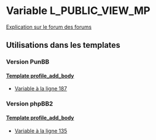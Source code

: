 # Variable L_PUBLIC_VIEW_MP
[Explication sur le forum des forums](http://forum.forumactif.com/t294113-listing-des-variables#L_PUBLIC_VIEW_MP)
## Utilisations dans les templates
### Version PunBB
#### [Template profile_add_body](punbb/profile_add_body.md)
* [Variable à la ligne 187](../punbb/profile_add_body.tpl#L187)
### Version phpBB2
#### [Template profile_add_body](subsilver/profile_add_body.md)
* [Variable à la ligne 135](../subsilver/profile_add_body.tpl#L135)